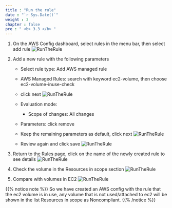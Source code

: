 ```yaml
---
title : "Run the rule"
date : "`r Sys.Date()`"
weight : 3
chapter : false
pre : " <b> 3.3 </b> "
---
```


1. On the AWS Config dashboard, select rules in the menu bar, then select add rule
   ![RunTheRule](/images/3/3.3.1.png)

2. Add a new rule with the following parameters
   - Select rule type: Add AWS managed rule
   - AWS Managed Rules: search with keyword ec2-volume, then choose ec2-volume-inuse-check
   - click next 
   ![RunTheRule](/images/3/3.3.2.png)


   - Evaluation mode:
     - Scope of changes: All changes
   - Parameters: click remove
   - Keep the remaining parameters as default, click next
   ![RunTheRule](/images/3/3.3.3.png)


   - Review again and click save
   ![RunTheRule](/images/3/3.3.4.png)


3. Return to the Rules page, click on the name of the newly created rule to see details
   ![RunTheRule](/images/3/3.3.5.png)


4. Check the volume in the Resources in scope section
   ![RunTheRule](/images/3/3.3.6.png)



5.  Compare with volumes in EC2
   ![RunTheRule](/images/3/3.3.7.png)
  

{{% notice  note %}}
So we have created an AWS config with the rule that the ec2 volume is in use, any volume that is not used/attached to ec2 will be shown in the list Resources in scope as Noncompliant.
{{% /notice %}}
